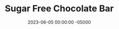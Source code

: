 ---
layout: post
title: "Sugar Free Chocolate Bar"
date:   2023-06-05 00:00:00 -05000
categories: 
- Recipes
- Healthier Dessert
permalink: /recipes/chocolate-bar
image: /assets/Food/Healthier Dessert/Choc Bar/choc-bar-cover.jpg
ing: choc-ing
facts: choc-facts
Prep: 5
Rest: 
Cook: 
Source1: https://healthyrecipesblogs.com/homemade-chocolate/#recipe
Source2: 
Description: When recipes call for melted chocolate or chocolate chips, I typically make some variation of this recipe. Sure, you could just melt an unsweetened bar of chocolate with your desired sweetener, but this is just as much effort and cheaper too. Mix in some chopped nuts too if you want to spice it up!
Instructions: 
- Prepare a bread pan or tupperware with parchment paper. Set aide<br><br>

- In a glass bowl, add the coconut oil and microwave for about 1 minute, until fully melted<br><br>

- You can either sweeten your chocolat bar, or choose to leave it unsweetened.  I prefer the latter, but if you want it sweeter, I'd recommend either 1/2 tsp (2.5 g) liquid monk fruit or stevia, or 1 tbsp (20 g) honey or maple syrup<br><br>

- Add cocoa powder, salt, vanilla, and (optional) sweetener. Stir until smooth<br><br>
- <center><img src="/assets/Food/Healthier Dessert/Choc Bar/choc-bar-3.jpg" alt="" class="instruction-image"></center><br>

- Pour into pan. Top with any mix ins (such as chopped nuts, 1/4 cup, 30 g) if desired. Chill in the fridge for about an hour.  Cut and store in the fridge
---